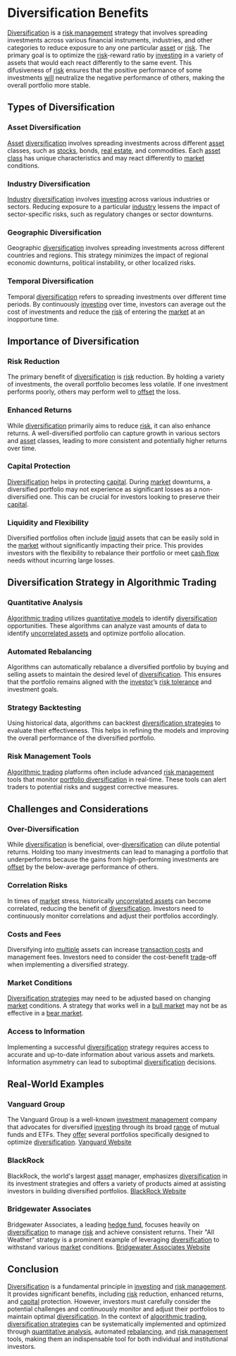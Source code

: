 # Diversification Benefits

[Diversification](../d/diversification.md) is a [risk management](../r/risk_management.md) strategy that involves spreading investments across various financial instruments, industries, and other categories to reduce exposure to any one particular [asset](../a/asset.md) or [risk](../r/risk.md). The primary goal is to optimize the [risk](../r/risk.md)-reward ratio by [investing](../i/investing.md) in a variety of assets that would each react differently to the same event. This difusiveness of [risk](../r/risk.md) ensures that the positive performance of some investments [will](../w/will.md) neutralize the negative performance of others, making the overall portfolio more stable.

## Types of Diversification

### Asset Diversification
[Asset](../a/asset.md) [diversification](../d/diversification.md) involves spreading investments across different [asset](../a/asset.md) classes, such as [stocks](../s/stock.md), bonds, [real estate](../r/real_estate.md), and commodities. Each [asset class](../a/asset_class.md) has unique characteristics and may react differently to [market](../m/market.md) conditions.

### Industry Diversification
[Industry](../i/industry.md) [diversification](../d/diversification.md) involves [investing](../i/investing.md) across various industries or sectors. Reducing exposure to a particular [industry](../i/industry.md) lessens the impact of sector-specific risks, such as regulatory changes or sector downturns.

### Geographic Diversification
Geographic [diversification](../d/diversification.md) involves spreading investments across different countries and regions. This strategy minimizes the impact of regional economic downturns, political instability, or other localized risks.

### Temporal Diversification
Temporal [diversification](../d/diversification.md) refers to spreading investments over different time periods. By continuously [investing](../i/investing.md) over time, investors can average out the cost of investments and reduce the [risk](../r/risk.md) of entering the [market](../m/market.md) at an inopportune time.

## Importance of Diversification

### Risk Reduction
The primary benefit of [diversification](../d/diversification.md) is [risk](../r/risk.md) reduction. By holding a variety of investments, the overall portfolio becomes less volatile. If one investment performs poorly, others may perform well to [offset](../o/offset.md) the loss.

### Enhanced Returns
While [diversification](../d/diversification.md) primarily aims to reduce [risk](../r/risk.md), it can also enhance returns. A well-diversified portfolio can capture growth in various sectors and [asset](../a/asset.md) classes, leading to more consistent and potentially higher returns over time.

### Capital Protection
[Diversification](../d/diversification.md) helps in protecting [capital](../c/capital.md). During [market](../m/market.md) downturns, a diversified portfolio may not experience as significant losses as a non-diversified one. This can be crucial for investors looking to preserve their [capital](../c/capital.md).

### Liquidity and Flexibility
Diversified portfolios often include [liquid](../l/liquid.md) assets that can be easily sold in the [market](../m/market.md) without significantly impacting their price. This provides investors with the flexibility to rebalance their portfolio or meet [cash flow](../c/cash_flow.md) needs without incurring large losses.

## Diversification Strategy in Algorithmic Trading

### Quantitative Analysis
[Algorithmic trading](../a/algorithmic_trading.md) utilizes [quantitative models](../q/quantitative_models.md) to identify [diversification](../d/diversification.md) opportunities. These algorithms can analyze vast amounts of data to identify [uncorrelated assets](../u/uncorrelated_assets.md) and optimize portfolio allocation.

### Automated Rebalancing
Algorithms can automatically rebalance a diversified portfolio by buying and selling assets to maintain the desired level of [diversification](../d/diversification.md). This ensures that the portfolio remains aligned with the [investor](../i/investor.md)’s [risk tolerance](../r/risk_tolerance.md) and investment goals.

### Strategy Backtesting
Using historical data, algorithms can backtest [diversification strategies](../d/diversification_strategies.md) to evaluate their effectiveness. This helps in refining the models and improving the overall performance of the diversified portfolio.

### Risk Management Tools
[Algorithmic trading](../a/algorithmic_trading.md) platforms often include advanced [risk management](../r/risk_management.md) tools that monitor [portfolio diversification](../p/portfolio_diversification.md) in real-time. These tools can alert traders to potential risks and suggest corrective measures.

## Challenges and Considerations

### Over-Diversification
While [diversification](../d/diversification.md) is beneficial, over-[diversification](../d/diversification.md) can dilute potential returns. Holding too many investments can lead to managing a portfolio that underperforms because the gains from high-performing investments are [offset](../o/offset.md) by the below-average performance of others.

### Correlation Risks
In times of [market](../m/market.md) stress, historically [uncorrelated assets](../u/uncorrelated_assets.md) can become correlated, reducing the benefit of [diversification](../d/diversification.md). Investors need to continuously monitor correlations and adjust their portfolios accordingly.

### Costs and Fees
Diversifying into [multiple](../m/multiple.md) assets can increase [transaction costs](../t/transaction_costs.md) and management fees. Investors need to consider the cost-benefit [trade](../t/trade.md)-off when implementing a diversified strategy.

### Market Conditions
[Diversification strategies](../d/diversification_strategies.md) may need to be adjusted based on changing [market](../m/market.md) conditions. A strategy that works well in a [bull market](../b/bull_market.md) may not be as effective in a [bear market](../b/bear_market.md).

### Access to Information
Implementing a successful [diversification](../d/diversification.md) strategy requires access to accurate and up-to-date information about various assets and markets. Information asymmetry can lead to suboptimal [diversification](../d/diversification.md) decisions.

## Real-World Examples

### Vanguard Group
The Vanguard Group is a well-known [investment management](../i/investment_management.md) company that advocates for diversified [investing](../i/investing.md) through its broad [range](../r/range.md) of mutual funds and ETFs. They [offer](../o/offer.md) several portfolios specifically designed to optimize [diversification](../d/diversification.md). [Vanguard Website](https://www.vanguard.com/)

### BlackRock
BlackRock, the world's largest [asset](../a/asset.md) manager, emphasizes [diversification](../d/diversification.md) in its investment strategies and offers a variety of products aimed at assisting investors in building diversified portfolios. [BlackRock Website](https://www.blackrock.com/)

### Bridgewater Associates
Bridgewater Associates, a leading [hedge fund](../h/hedge_fund.md), focuses heavily on [diversification](../d/diversification.md) to manage [risk](../r/risk.md) and achieve consistent returns. Their "All Weather" strategy is a prominent example of leveraging [diversification](../d/diversification.md) to withstand various [market](../m/market.md) conditions. [Bridgewater Associates Website](https://www.bridgewater.com/)

## Conclusion
[Diversification](../d/diversification.md) is a fundamental principle in [investing](../i/investing.md) and [risk management](../r/risk_management.md). It provides significant benefits, including [risk](../r/risk.md) reduction, enhanced returns, and [capital](../c/capital.md) protection. However, investors must carefully consider the potential challenges and continuously monitor and adjust their portfolios to maintain optimal [diversification](../d/diversification.md). In the context of [algorithmic trading](../a/algorithmic_trading.md), [diversification strategies](../d/diversification_strategies.md) can be systematically implemented and optimized through [quantitative analysis](../q/quantitative_analysis.md), automated [rebalancing](../r/rebalancing.md), and [risk management](../r/risk_management.md) tools, making them an indispensable tool for both individual and institutional investors.